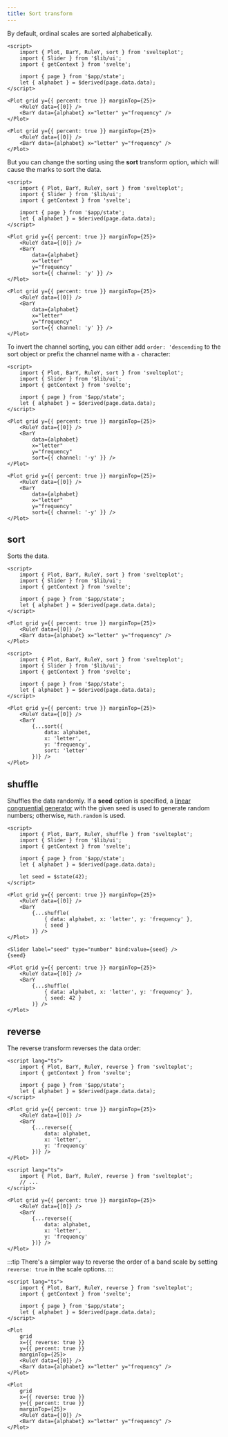 ```yaml
---
title: Sort transform
---
```


By default, ordinal scales are sorted alphabetically.

```svelte live
<script>
    import { Plot, BarY, RuleY, sort } from 'svelteplot';
    import { Slider } from '$lib/ui';
    import { getContext } from 'svelte';

    import { page } from '$app/state';
    let { alphabet } = $derived(page.data.data);
</script>

<Plot grid y={{ percent: true }} marginTop={25}>
    <RuleY data={[0]} />
    <BarY data={alphabet} x="letter" y="frequency" />
</Plot>
```

```svelte
<Plot grid y={{ percent: true }} marginTop={25}>
    <RuleY data={[0]} />
    <BarY data={alphabet} x="letter" y="frequency" />
</Plot>
```

But you can change the sorting using the **sort** transform option, which will cause the marks to sort the data.

```svelte live
<script>
    import { Plot, BarY, RuleY, sort } from 'svelteplot';
    import { Slider } from '$lib/ui';
    import { getContext } from 'svelte';

    import { page } from '$app/state';
    let { alphabet } = $derived(page.data.data);
</script>

<Plot grid y={{ percent: true }} marginTop={25}>
    <RuleY data={[0]} />
    <BarY
        data={alphabet}
        x="letter"
        y="frequency"
        sort={{ channel: 'y' }} />
</Plot>
```

```svelte
<Plot grid y={{ percent: true }} marginTop={25}>
    <RuleY data={[0]} />
    <BarY
        data={alphabet}
        x="letter"
        y="frequency"
        sort={{ channel: 'y' }} />
</Plot>
```

To invert the channel sorting, you can either add `order: 'descending` to the sort object or prefix the channel name with a `-` character:

```svelte live
<script>
    import { Plot, BarY, RuleY, sort } from 'svelteplot';
    import { Slider } from '$lib/ui';
    import { getContext } from 'svelte';

    import { page } from '$app/state';
    let { alphabet } = $derived(page.data.data);
</script>

<Plot grid y={{ percent: true }} marginTop={25}>
    <RuleY data={[0]} />
    <BarY
        data={alphabet}
        x="letter"
        y="frequency"
        sort={{ channel: '-y' }} />
</Plot>
```

```svelte
<Plot grid y={{ percent: true }} marginTop={25}>
    <RuleY data={[0]} />
    <BarY
        data={alphabet}
        x="letter"
        y="frequency"
        sort={{ channel: '-y' }} />
</Plot>
```

## sort

Sorts the data.

```svelte live
<script>
    import { Plot, BarY, RuleY, sort } from 'svelteplot';
    import { Slider } from '$lib/ui';
    import { getContext } from 'svelte';

    import { page } from '$app/state';
    let { alphabet } = $derived(page.data.data);
</script>

<Plot grid y={{ percent: true }} marginTop={25}>
    <RuleY data={[0]} />
    <BarY data={alphabet} x="letter" y="frequency" />
</Plot>
```

```svelte live
<script>
    import { Plot, BarY, RuleY, sort } from 'svelteplot';
    import { Slider } from '$lib/ui';
    import { getContext } from 'svelte';

    import { page } from '$app/state';
    let { alphabet } = $derived(page.data.data);
</script>

<Plot grid y={{ percent: true }} marginTop={25}>
    <RuleY data={[0]} />
    <BarY
        {...sort({
            data: alphabet,
            x: 'letter',
            y: 'frequency',
            sort: 'letter'
        })} />
</Plot>
```

## shuffle

Shuffles the data randomly. If a **seed** option is specified, a [linear congruential generator](https://d3js.org/d3-random#randomLcg) with the given seed is used to generate random numbers; otherwise, `Math.random` is used.

```svelte live
<script>
    import { Plot, BarY, RuleY, shuffle } from 'svelteplot';
    import { Slider } from '$lib/ui';
    import { getContext } from 'svelte';

    import { page } from '$app/state';
    let { alphabet } = $derived(page.data.data);

    let seed = $state(42);
</script>

<Plot grid y={{ percent: true }} marginTop={25}>
    <RuleY data={[0]} />
    <BarY
        {...shuffle(
            { data: alphabet, x: 'letter', y: 'frequency' },
            { seed }
        )} />
</Plot>

<Slider label="seed" type="number" bind:value={seed} />
{seed}
```

```svelte
<Plot grid y={{ percent: true }} marginTop={25}>
    <RuleY data={[0]} />
    <BarY
        {...shuffle(
            { data: alphabet, x: 'letter', y: 'frequency' },
            { seed: 42 }
        )} />
</Plot>
```

## reverse

The reverse transform reverses the data order:

```svelte live
<script lang="ts">
    import { Plot, BarY, RuleY, reverse } from 'svelteplot';
    import { getContext } from 'svelte';

    import { page } from '$app/state';
    let { alphabet } = $derived(page.data.data);
</script>

<Plot grid y={{ percent: true }} marginTop={25}>
    <RuleY data={[0]} />
    <BarY
        {...reverse({
            data: alphabet,
            x: 'letter',
            y: 'frequency'
        })} />
</Plot>
```

```svelte
<script lang="ts">
    import { Plot, BarY, RuleY, reverse } from 'svelteplot';
    // ...
</script>

<Plot grid y={{ percent: true }} marginTop={25}>
    <RuleY data={[0]} />
    <BarY
        {...reverse({
            data: alphabet,
            x: 'letter',
            y: 'frequency'
        })} />
</Plot>
```

:::tip
There's a simpler way to reverse the order of a band scale by setting `reverse: true` in the scale options.
:::

```svelte live
<script lang="ts">
    import { Plot, BarY, RuleY, reverse } from 'svelteplot';
    import { getContext } from 'svelte';

    import { page } from '$app/state';
    let { alphabet } = $derived(page.data.data);
</script>

<Plot
    grid
    x={{ reverse: true }}
    y={{ percent: true }}
    marginTop={25}>
    <RuleY data={[0]} />
    <BarY data={alphabet} x="letter" y="frequency" />
</Plot>
```

```svelte
<Plot
    grid
    x={{ reverse: true }}
    y={{ percent: true }}
    marginTop={25}>
    <RuleY data={[0]} />
    <BarY data={alphabet} x="letter" y="frequency" />
</Plot>
```
